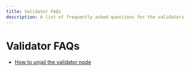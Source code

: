 ```yaml
---
title: Validator FAQs
description: A list of frequently asked questions for the validators
---
```


# Validator FAQs

* [How to unjail the validator node](how-to-unjail-your-validator-node.md)
